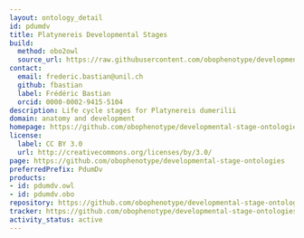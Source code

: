 ```yaml
---
layout: ontology_detail
id: pdumdv
title: Platynereis Developmental Stages
build:
  method: obo2owl
  source_url: https://raw.githubusercontent.com/obophenotype/developmental-stage-ontologies/master/src/pdumdv/pdumdv.obo
contact:
  email: frederic.bastian@unil.ch
  github: fbastian
  label: Frédéric Bastian
  orcid: 0000-0002-9415-5104
description: Life cycle stages for Platynereis dumerilii
domain: anatomy and development
homepage: https://github.com/obophenotype/developmental-stage-ontologies/wiki/PdumDv
license:
  label: CC BY 3.0
  url: http://creativecommons.org/licenses/by/3.0/
page: https://github.com/obophenotype/developmental-stage-ontologies
preferredPrefix: PdumDv
products:
- id: pdumdv.owl
- id: pdumdv.obo
repository: https://github.com/obophenotype/developmental-stage-ontologies
tracker: https://github.com/obophenotype/developmental-stage-ontologies/issues
activity_status: active
---
```

